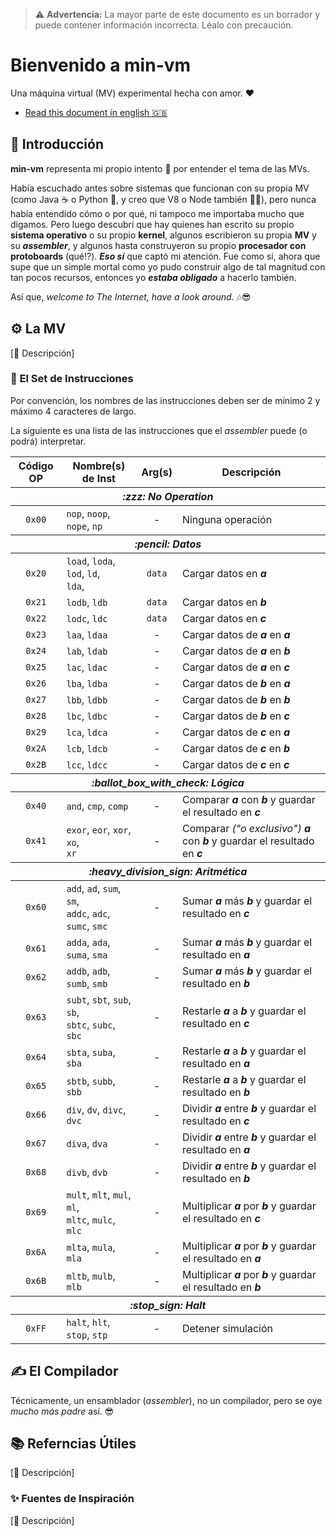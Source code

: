 [//]: # (Author: Itiel Lopez - itiel@soyitiel.com)
[//]: # (Created: 17/08/2021)

> :warning: **Advertencia:** La mayor parte de este documento es un borrador y puede contener información incorrecta. Léalo con precaución.

# Bienvenido a min-vm

Una máquina virtual (MV) experimental hecha con amor. :heart:

* [Read this document in english :uk:](../README.md)

## :star2: Introducción

**min-vm** representa mi propio intento :muscle: por entender el tema de las MVs. 

Había escuchado antes sobre sistemas que funcionan con su propia MV (como Java :coffee: o Python :snake:, y creo que V8 o Node también :man_shrugging:), pero nunca había entendido cómo o por qué, ni tampoco me importaba mucho que digamos. Pero luego descubrí que hay quienes han escrito su propio **sistema operativo** o su propio **kernel**, algunos escribieron su propia **MV** y su ***assembler***, y algunos hasta construyeron su propio **procesador con protoboards** (qué⁉). ***Eso sí*** que captó mi atención. Fue como si, ahora que supe que un simple mortal como yo pudo construir algo de tal magnitud con tan pocos recursos, entonces yo ***estaba obligado*** a hacerlo también.

Así que, *welcome to The Internet, have a look around*. :notes::sunglasses:

## :gear: La MV

[:construction: Descripción]

### :dna: El Set de Instrucciones

Por convención, los nombres de las instrucciones deben ser de mínimo 2 y máximo 4 caracteres de largo.

La siguiente es una lista de las instrucciones que el *assembler* puede (o podrá) interpretar.

<!---
 Código OP | Inst Nombre(s)   | Descripción
-----------+------------------+-------------------------------------------
 💤 No Operation
    0x00   | nop, noop, nope, | Ninguna operación
             np
    📝 Datos
    0x20   | load, loda, lod, | Cargar datos en a
             ld, lda 
    0x21   | lodb, ldb        | Cargar datos en b
    0x22   | lodc, ldc        | Cargar datos en c
    0x23   | laa, ldaa        | Cargar los datos de a en a
    0x24   | lab, ldab        | Cargar los datos de a en b
    0x25   | lac, ldac        | Cargar los datos de a en c
    0x26   | lba, ldba        | Cargar los datos de b en a
    0x27   | lbb, ldbb        | Cargar los datos de b en b
    0x28   | lbc, ldbc        | Cargar los datos de b en c
    0x29   | lca, ldca        | Cargar los datos de c en a
    0x2A   | lcb, ldcb        | Cargar los datos de c en b
    0x2B   | lcc, ldcc        | Cargar los datos de c en c
    ☑ Lógica
    0x40   | and, cmp, comp   | Comparar a con b y guardar el resultado en c
    0x41   | exor, eor, xor,  | Comparar ("o exclusivo") a con b y guardar el resultado en c
           | xo, xr
    ➗ Aritmética
    0x60   | add, ad, sum,    | Sumar a más b y guardar el resultado en c
           | sm, addc, adc, 
           | sumc, smc
    0x61   | adda, ada, suma, | Sumar a más b y guardar el resultado en a
             sma
    0x62   | addb, adb, sumb, | Sumar a más b y guardar el resultado en b
             smb
    0x63   | subt, sbt, sub,  | Restarle a a b y guardar el resultado en c
             sb, sbtc, subc, 
             sbc
    0x64   | sbta, suba, sba  | Restarle a a b y guardar el resultado en a
    0x65   | sbtb, subb, sbb  | Restarle a a b y guardar el resultado en b
    0x66   | div, dv, divc,   | Dividir a entre b y guardar el resultado en c
             dvc
    0x67   | diva, dva        | Dividir a entre b y guardar el resultado en a
    0x68   | divb, dvb        | Dividir a entre b y guardar el resultado en b
    0x69   | mult, mlt, mul,  | Multiplicar a por b y guardar el resultado en c
             ml, mltc, mulc, 
             mlc
    0x6A   | mlta, mula, mla  | Multiplicar a por b y guardar el resultado en a
    0x6B   | mltb, mulb, mlb  | Multiplicar a por b y guardar el resultado en b
    🛑 Fin
    0xFF   | halt, hlt, stop, | Detener simulación
           | stp
-->

<table>
    <thead>
        <tr>
            <th>Código OP</th>
            <th>Nombre(s) de Inst</th>
            <th>Arg(s)</th>
            <th>Descripción</th>
        </tr>
    </thead>
    <thead>
        <tr>
            <th colspan="4">
                <em>:zzz: No Operation</em>
            </th>
        </tr>
    </thead>
    <tr>
        <td align="center">
            <code>0x00</code>
        </td>
        <td>
            <code>nop</code>, 
            <code>noop</code>, 
            <code>nope</code>, 
            <code>np</code>
        </td>
        <td align="center">-</td>
        <td>Ninguna operación</td>
    </tr>
    <thead>
        <tr>
            <th colspan="4">
                <em>:pencil: Datos</em>
            </th>
        </tr>
    </thead>
    <tr>
        <td align="center">
            <code>0x20</code>
        </td>
        <td>
            <code>load</code>, 
            <code>loda</code>,
            <code>lod</code>, 
            <code>ld</code>,
            <br> 
            <code>lda</code>, 
        </td>
        <td align="center">
            <code>data</code>
        </td>
        <td>
            Cargar datos en <strong><em>a</em></strong>
        </td>
    </tr>
    <tr>
        <td align="center">
            <code>0x21</code>
        </td>
        <td>
            <code>lodb</code>, 
            <code>ldb</code>
        </td>
        <td align="center">
            <code>data</code>
        </td>
        <td>
            Cargar datos en <strong><em>b</em></strong>
        </td>
    </tr>
    <tr>
        <td align="center">
            <code>0x22</code>
        </td>
        <td>
            <code>lodc</code>, 
            <code>ldc</code>
        </td>
        <td align="center">
            <code>data</code>
        </td>
        <td>
            Cargar datos en <strong><em>c</em></strong>
        </td>
    </tr>
    <tr>
        <td align="center">
            <code>0x23</code>
        </td>
        <td>
            <code>laa</code>,
            <code>ldaa</code>
        </td>
        <td align="center">-</td>
        <td>
            Cargar datos de <strong><em>a</em></strong> en <strong><em>a</em></strong>
        </td>
    </tr>
    <tr>
        <td align="center">
            <code>0x24</code>
        </td>
        <td>
            <code>lab</code>,
            <code>ldab</code>
        </td>
        <td align="center">-</td>
        <td>
            Cargar datos de <strong><em>a</em></strong> en <strong><em>b</em></strong>
        </td>
    </tr>
    <tr>
        <td align="center">
            <code>0x25</code>
        </td>
        <td>
            <code>lac</code>,
            <code>ldac</code>
        </td>
        <td align="center">-</td>
        <td>
            Cargar datos de <strong><em>a</em></strong> en <strong><em>c</em></strong>
        </td>
    </tr>
    <tr>
        <td align="center">
            <code>0x26</code>
        </td>
        <td>
            <code>lba</code>,
            <code>ldba</code>
        </td>
        <td align="center">-</td>
        <td>
            Cargar datos de <strong><em>b</em></strong> en <strong><em>a</em></strong>
        </td>
    </tr>
    <tr>
        <td align="center">
            <code>0x27</code>
        </td>
        <td>
            <code>lbb</code>,
            <code>ldbb</code>
        </td>
        <td align="center">-</td>
        <td>
            Cargar datos de <strong><em>b</em></strong> en <strong><em>b</em></strong>
        </td>
    </tr>
    <tr>
        <td align="center">
            <code>0x28</code>
        </td>
        <td>
            <code>lbc</code>,
            <code>ldbc</code>
        </td>
        <td align="center">-</td>
        <td>
            Cargar datos de <strong><em>b</em></strong> en <strong><em>c</em></strong>
        </td>
    </tr>
    <tr>
        <td align="center">
            <code>0x29</code>
        </td>
        <td>
            <code>lca</code>,
            <code>ldca</code>
        </td>
        <td align="center">-</td>
        <td>
            Cargar datos de <strong><em>c</em></strong> en <strong><em>a</em></strong>
        </td>
    </tr>
    <tr>
        <td align="center">
            <code>0x2A</code>
        </td>
        <td>
            <code>lcb</code>,
            <code>ldcb</code>
        </td>
        <td align="center">-</td>
        <td>
            Cargar datos de <strong><em>c</em></strong> en <strong><em>b</em></strong>
        </td>
    </tr>
    <tr>
        <td align="center">
            <code>0x2B</code>
        </td>
        <td>
            <code>lcc</code>,
            <code>ldcc</code>
        </td>
        <td align="center">-</td>
        <td>
            Cargar datos de <strong><em>c</em></strong> en <strong><em>c</em></strong>
        </td>
    </tr>
    <thead>
        <tr>
            <th colspan="4">
                <em>:ballot_box_with_check: Lógica</em>
            </th>
        </tr>
    </thead>
    <tr>
        <td align="center">
            <code>0x40</code>
        </td>
        <td>
            <code>and</code>,
            <code>cmp</code>,
            <code>comp</code>
        </td>
        <td align="center">-</td>
        <td>
            Comparar <strong><em>a</em></strong> con <strong><em>b</em></strong> y guardar el resultado en <strong><em>c</em></strong>
        </td>
    </tr>
    <tr>
        <td align="center">
            <code>0x41</code>
        </td>
        <td>
            <code>exor</code>,
            <code>eor</code>,
            <code>xor</code>,
            <code>xo</code>,
            <br>
            <code>xr</code>
        </td>
        <td align="center">-</td>
        <td>
            Comparar <em>("o exclusivo")</em>  <strong><em>a</em></strong> con <strong><em>b</em></strong> y guardar el resultado en <strong><em>c</em></strong>
        </td>
    </tr>
    <thead>
        <tr>
            <th colspan="4">
                <em>:heavy_division_sign: Aritmética</em>
            </th>
        </tr>
    </thead>
    <tr>
        <td align="center">
            <code>0x60</code>
        </td>
        <td>
            <code>add</code>,
            <code>ad</code>,
            <code>sum</code>,
            <code>sm</code>,
            <br>
            <code>addc</code>,
            <code>adc</code>,
            <code>sumc</code>,
            <code>smc</code>
        </td>
        <td align="center">-</td>
        <td>
            Sumar <strong><em>a</em></strong> más <strong><em>b</em></strong> y guardar el resultado en <strong><em>c</em></strong>
        </td>
    </tr>
    <tr>
        <td align="center">
            <code>0x61</code>
        </td>
        <td>
            <code>adda</code>, 
            <code>ada</code>, 
            <code>suma</code>, 
            <code>sma</code>
        </td>
        <td align="center">-</td>
        <td>
            Sumar <strong><em>a</em></strong> más <strong><em>b</em></strong> y guardar el resultado en <strong><em>a</em></strong>
        </td>
    </tr>
    <tr>
        <td align="center">
            <code>0x62</code>
        </td>
        <td>
            <code>addb</code>, 
            <code>adb</code>, 
            <code>sumb</code>, 
            <code>smb</code>
        </td>
        <td align="center">-</td>
        <td>
            Sumar <strong><em>a</em></strong> más <strong><em>b</em></strong> y guardar el resultado en <strong><em>b</em></strong>
        </td>
    </tr>
    <tr>
        <td align="center">
            <code>0x63</code>
        </td>
        <td>
            <code>subt</code>, 
            <code>sbt</code>, 
            <code>sub</code>,
            <code>sb</code>, 
            <br> 
            <code>sbtc</code>, 
            <code>subc</code>, 
            <code>sbc</code>
        </td>
        <td align="center">-</td>
        <td>
            Restarle <strong><em>a</em></strong> a <strong><em>b</em></strong> y guardar el resultado en <strong><em>c</em></strong>
        </td>
    </tr>
    <tr>
        <td align="center">
            <code>0x64</code>
        </td>
        <td>
            <code>sbta</code>, 
            <code>suba</code>, 
            <code>sba</code>
        </td>
        <td align="center">-</td>
        <td>
            Restarle <strong><em>a</em></strong> a <strong><em>b</em></strong> y guardar el resultado en <strong><em>a</em></strong>
        </td>
    </tr>
    <tr>
        <td align="center">
            <code>0x65</code>
        </td>
        <td>
            <code>sbtb</code>, 
            <code>subb</code>, 
            <code>sbb</code>
        </td>
        <td align="center">-</td>
        <td>
            Restarle <strong><em>a</em></strong> a <strong><em>b</em></strong> y guardar el resultado en <strong><em>b</em></strong>
        </td>
    </tr>
    <tr>
        <td align="center">
            <code>0x66</code>
        </td>
        <td>
            <code>div</code>, 
            <code>dv</code>, 
            <code>divc</code>, 
            <code>dvc</code>
        </td>
        <td align="center">-</td>
        <td>
            Dividir <strong><em>a</em></strong> entre <strong><em>b</em></strong> y guardar el resultado en <strong><em>c</em></strong>
        </td>
    </tr>
    <tr>
        <td align="center">
            <code>0x67</code>
        </td>
        <td>
            <code>diva</code>, 
            <code>dva</code>
        </td>
        <td align="center">-</td>
        <td>
            Dividir <strong><em>a</em></strong> entre <strong><em>b</em></strong> y guardar el resultado en <strong><em>a</em></strong>
        </td>
    </tr>
    <tr>
        <td align="center">
            <code>0x68</code>
        </td>
        <td>
            <code>divb</code>, 
            <code>dvb</code>
        </td>
        <td align="center">-</td>
        <td>
            Dividir <strong><em>a</em></strong> entre <strong><em>b</em></strong> y guardar el resultado en <strong><em>b</em></strong>
        </td>
    </tr>
    <tr>
        <td align="center">
            <code>0x69</code>
        </td>
        <td>
            <code>mult</code>, 
            <code>mlt</code>, 
            <code>mul</code>, 
            <code>ml</code>, 
            <br>
            <code>mltc</code>, 
            <code>mulc</code>, 
            <code>mlc</code>
        </td>
        <td align="center">-</td>
        <td>
            Multiplicar <strong><em>a</em></strong> por <strong><em>b</em></strong> y guardar el resultado en <strong><em>c</em></strong>
        </td>
    </tr>
    <tr>
        <td align="center">
            <code>0x6A</code>
        </td>
        <td>
            <code>mlta</code>, 
            <code>mula</code>, 
            <code>mla</code>
        </td>
        <td align="center">-</td>
        <td>
            Multiplicar <strong><em>a</em></strong> por <strong><em>b</em></strong> y guardar el resultado en <strong><em>a</em></strong>
        </td>
    </tr>
    <tr>
        <td align="center">
            <code>0x6B</code>
        </td>
        <td>
            <code>mltb</code>, 
            <code>mulb</code>, 
            <code>mlb</code>
        </td>
        <td align="center">-</td>
        <td>
            Multiplicar <strong><em>a</em></strong> por <strong><em>b</em></strong> y guardar el resultado en <strong><em>b</em></strong>
        </td>
    </tr>
    <thead>
        <tr>
            <th colspan="4">
                <em>:stop_sign: Halt</em>
            </th>
        </tr>
    </thead>
    <tr>
        <td align="center">
            <code>0xFF</code>
        </td>
        <td>
            <code>halt</code>, 
            <code>hlt</code>, 
            <code>stop</code>, 
            <code>stp</code>
        </td>
        <td align="center">-</td>
        <td>
            Detener simulación
        </td>
    </tr>
</table>

## :writing_hand: El Compilador

Técnicamente, un ensamblador (*assembler*), no un compilador, pero se oye *mucho más padre* así. :sunglasses: 

## :books: Referncias Útiles

[:construction: Descripción]

### :sparkles: Fuentes de Inspiración

[:construction: Descripción]
